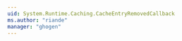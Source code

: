 ```yaml
---
uid: System.Runtime.Caching.CacheEntryRemovedCallback
ms.author: "riande"
manager: "ghogen"
---
```

